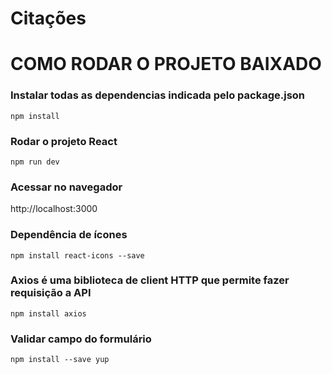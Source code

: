# Citações

# COMO RODAR O PROJETO BAIXADO

### Instalar todas as dependencias indicada pelo package.json
```
npm install
```

### Rodar o projeto React 
```
npm run dev
```

### Acessar no navegador
http://localhost:3000

### Dependência de ícones
```
npm install react-icons --save
```

### Axios é uma biblioteca de client HTTP que permite fazer requisição a API
```
npm install axios
```

### Validar campo do formulário
```
npm install --save yup
```